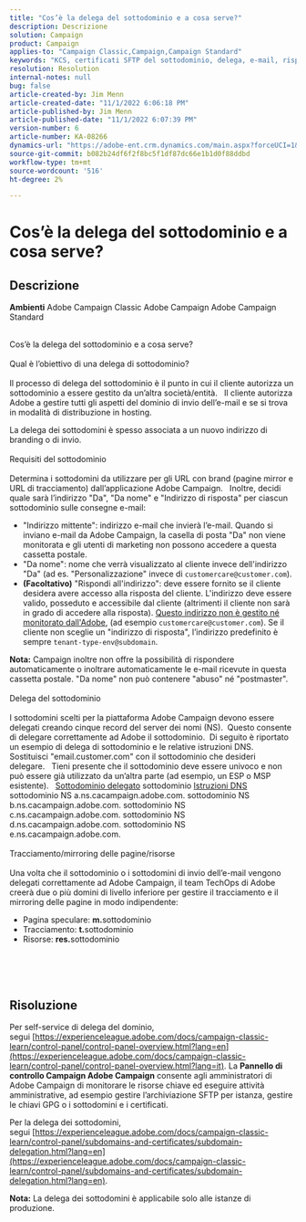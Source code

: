 ```yaml
---
title: "Cos’è la delega del sottodominio e a cosa serve?"
description: Descrizione
solution: Campaign
product: Campaign
applies-to: "Campaign Classic,Campaign,Campaign Standard"
keywords: "KCS, certificati SFTP del sottodominio, delega, e-mail, risposta, campagna"
resolution: Resolution
internal-notes: null
bug: false
article-created-by: Jim Menn
article-created-date: "11/1/2022 6:06:18 PM"
article-published-by: Jim Menn
article-published-date: "11/1/2022 6:07:39 PM"
version-number: 6
article-number: KA-08266
dynamics-url: "https://adobe-ent.crm.dynamics.com/main.aspx?forceUCI=1&pagetype=entityrecord&etn=knowledgearticle&id=53374fdc-0f5a-ed11-9561-6045bd006a22"
source-git-commit: b082b24df6f2f8bc5f1df87dc66e1b1d0f88ddbd
workflow-type: tm+mt
source-wordcount: '516'
ht-degree: 2%

---
```


# Cos’è la delega del sottodominio e a cosa serve?

## Descrizione


<b>Ambienti</b>
Adobe Campaign Classic Adobe Campaign Adobe Campaign Standard

<br>Cos’è la delega del sottodominio e a cosa serve?<br><br>Qual è l’obiettivo di una delega di sottodominio?<br><br>
Il processo di delega del sottodominio è il punto in cui il cliente autorizza un sottodominio a essere gestito da un’altra società/entità.  
Il cliente autorizza Adobe a gestire tutti gli aspetti del dominio di invio dell’e-mail e se si trova in modalità di distribuzione in hosting.

La delega dei sottodomini è spesso associata a un nuovo indirizzo di branding o di invio.
<br><br>Requisiti del sottodominio<br><br>
Determina i sottodomini da utilizzare per gli URL con brand (pagine mirror e URL di tracciamento) dall’applicazione Adobe Campaign.  
Inoltre, decidi quale sarà l’indirizzo &quot;Da&quot;, &quot;Da nome&quot; e &quot;Indirizzo di risposta&quot; per ciascun sottodominio sulle consegne e-mail:

- &quot;Indirizzo mittente&quot;: indirizzo e-mail che invierà l’e-mail. Quando si inviano e-mail da Adobe Campaign, la casella di posta &quot;Da&quot; non viene monitorata e gli utenti di marketing non possono accedere a questa cassetta postale.
- &quot;Da nome&quot;: nome che verrà visualizzato al cliente invece dell&#39;indirizzo &quot;Da&quot; (ad es. &quot;Personalizzazione&quot; invece di `customercare@customer.com`).
- <b>(Facoltativo)</b> &quot;Rispondi all&#39;indirizzo&quot;: deve essere fornito se il cliente desidera avere accesso alla risposta del cliente. L&#39;indirizzo deve essere valido, posseduto e accessibile dal cliente (altrimenti il cliente non sarà in grado di accedere alla risposta). <u>Questo indirizzo non è gestito né monitorato dall&#39;Adobe</u>, (ad esempio `customercare@customer.com`). Se il cliente non sceglie un &quot;indirizzo di risposta&quot;, l’indirizzo predefinito è sempre `tenant-type-env@subdomain`.


<b>Nota:</b> Campaign inoltre non offre la possibilità di rispondere automaticamente o inoltrare automaticamente le e-mail ricevute in questa cassetta postale. &quot;Da nome&quot; non può contenere &quot;abuso&quot; né &quot;postmaster&quot;.
<br><br>Delega del sottodominio<br><br>
I sottodomini scelti per la piattaforma Adobe Campaign devono essere delegati creando cinque record del server dei nomi (NS). 
Questo consente di delegare correttamente ad Adobe il sottodominio.  Di seguito è riportato un esempio di delega di sottodominio e le relative istruzioni DNS.  
Sostituisci &quot;email.customer.com&quot; con il sottodominio che desideri delegare.  
Tieni presente che il sottodominio deve essere univoco e non può essere già utilizzato da un’altra parte (ad esempio, un ESP o MSP esistente).
 
<u>Sottodominio delegato</u>
sottodominio
<u>Istruzioni DNS</u>
sottodominio NS a.ns.cacampaign.adobe.com.
sottodominio NS b.ns.cacampaign.adobe.com.
sottodominio NS c.ns.cacampaign.adobe.com.
sottodominio NS d.ns.cacampaign.adobe.com.
sottodominio NS e.ns.cacampaign.adobe.com.
<br><br>Tracciamento/mirroring delle pagine/risorse<br><br>
Una volta che il sottodominio o i sottodomini di invio dell’e-mail vengono delegati correttamente ad Adobe Campaign, il team TechOps di Adobe creerà due o più domini di livello inferiore per gestire il tracciamento e il mirroring delle pagine in modo indipendente:

- Pagina speculare: <b>m.</b>sottodominio
- Tracciamento: <b>t.</b>sottodominio
- Risorse: <b>res.</b>sottodominio

<br><br> <br>

## Risoluzione


Per self-service di delega del dominio, segui [https://experienceleague.adobe.com/docs/campaign-classic-learn/control-panel/control-panel-overview.html?lang=en](https://experienceleague.adobe.com/docs/campaign-classic-learn/control-panel/control-panel-overview.html?lang=it).
La <b>Pannello di controllo Campaign Adobe Campaign</b> consente agli amministratori di Adobe Campaign di monitorare le risorse chiave ed eseguire attività amministrative, ad esempio gestire l’archiviazione SFTP per istanza, gestire le chiavi GPG o i sottodomini e i certificati.

Per la delega dei sottodomini, segui [https://experienceleague.adobe.com/docs/campaign-classic-learn/control-panel/subdomains-and-certificates/subdomain-delegation.html?lang=en](https://experienceleague.adobe.com/docs/campaign-classic-learn/control-panel/subdomains-and-certificates/subdomain-delegation.html?lang=en).

<b>Nota:</b> La delega dei sottodomini è applicabile solo alle istanze di produzione.

